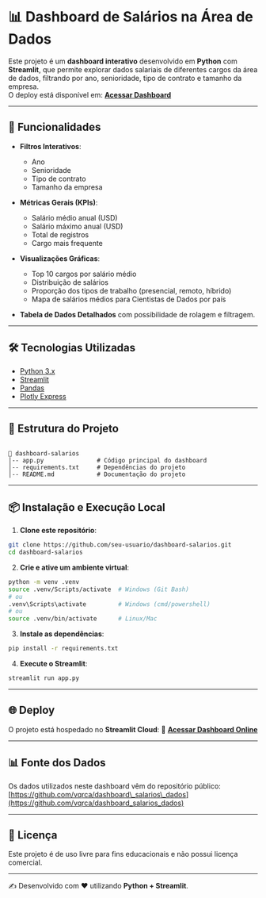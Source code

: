 # 📊 Dashboard de Salários na Área de Dados

Este projeto é um **dashboard interativo** desenvolvido em **Python** com **Streamlit**, que permite explorar dados salariais de diferentes cargos da área de dados, filtrando por ano, senioridade, tipo de contrato e tamanho da empresa.  
O deploy está disponível em: **[Acessar Dashboard](https://python-deploy-dashboard.streamlit.app)**  

---

## 🚀 Funcionalidades

- **Filtros Interativos**:  
  - Ano  
  - Senioridade  
  - Tipo de contrato  
  - Tamanho da empresa  

- **Métricas Gerais (KPIs)**:  
  - Salário médio anual (USD)  
  - Salário máximo anual (USD)  
  - Total de registros  
  - Cargo mais frequente  

- **Visualizações Gráficas**:  
  - Top 10 cargos por salário médio  
  - Distribuição de salários  
  - Proporção dos tipos de trabalho (presencial, remoto, híbrido)  
  - Mapa de salários médios para Cientistas de Dados por país  

- **Tabela de Dados Detalhados** com possibilidade de rolagem e filtragem.

---

## 🛠️ Tecnologias Utilizadas

- [Python 3.x](https://www.python.org/)
- [Streamlit](https://streamlit.io/)
- [Pandas](https://pandas.pydata.org/)
- [Plotly Express](https://plotly.com/python/plotly-express/)

---

## 📂 Estrutura do Projeto

```

📁 dashboard-salarios
│-- app.py               # Código principal do dashboard
│-- requirements.txt     # Dependências do projeto
│-- README.md            # Documentação do projeto

````

---

## 📦 Instalação e Execução Local

1. **Clone este repositório**:
```bash
git clone https://github.com/seu-usuario/dashboard-salarios.git
cd dashboard-salarios
````

2. **Crie e ative um ambiente virtual**:

```bash
python -m venv .venv
source .venv/Scripts/activate  # Windows (Git Bash)
# ou
.venv\Scripts\activate         # Windows (cmd/powershell)
# ou
source .venv/bin/activate      # Linux/Mac
```

3. **Instale as dependências**:

```bash
pip install -r requirements.txt
```

4. **Execute o Streamlit**:

```bash
streamlit run app.py
```

---

## 🌐 Deploy

O projeto está hospedado no **Streamlit Cloud**:
🔗 **[Acessar Dashboard Online](https://python-deploy-dashboard.streamlit.app)**

---

## 📊 Fonte dos Dados

Os dados utilizados neste dashboard vêm do repositório público:
[https://github.com/vqrca/dashboard\_salarios\_dados](https://github.com/vqrca/dashboard_salarios_dados)

---

## 📜 Licença

Este projeto é de uso livre para fins educacionais e não possui licença comercial.

---

✍️ Desenvolvido com ❤️ utilizando **Python + Streamlit**.
